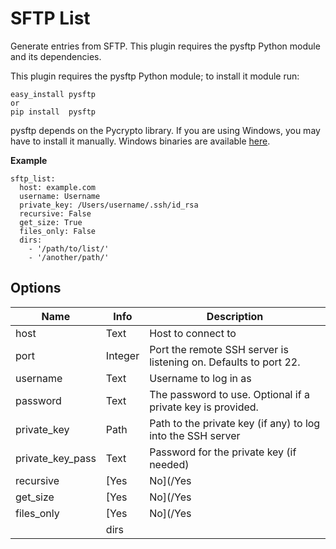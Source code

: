 # SFTP List

Generate entries from SFTP. This plugin requires the pysftp Python module and its dependencies.

This plugin requires the pysftp Python module; to install it module run:

```
easy_install pysftp
or
pip install  pysftp
```

pysftp depends on the Pycrypto library. If you are using Windows, you may have to install it manually. Windows binaries are available [here](http://www.voidspace.org.uk/python/modules.shtml#pycrypto).

**Example**

```
sftp_list:
  host: example.com
  username: Username
  private_key: /Users/username/.ssh/id_rsa
  recursive: False
  get_size: True
  files_only: False
  dirs: 
    - '/path/to/list/'
    - '/another/path/'
```

## Options


| **Name** | **Info** | **Description** |
| --- | --- | --- |
|  host  |  Text  |  Host to connect to  |
|  port  |  Integer  |  Port the remote SSH server is listening on. Defaults to port 22.  |
|  username  |  Text  |  Username to log in as  |
|  password  |  Text  |  The password to use. Optional if a private key is provided.  |
|  private_key  |  Path  |  Path to the private key (if any) to log into the SSH server  |
|  private_key_pass  |  Text  |  Password for the private key (if needed)  |
|  recursive  |  [Yes|No](/Yes|No)  |  Indicates whether the listing should be recursive  |
|  get_size  |  [Yes|No](/Yes|No)  |  Indicates whether to calculate the size of the remote file/directory. WARNING: This can be very slow when computing the size of directories!  |
|  files_only  |  [Yes|No](/Yes|No)  |  Indicates whether to omit directories from the results.  |
|| dirs || Text || List of directories to download ||